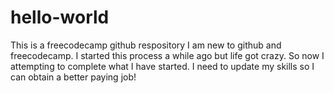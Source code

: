 # hello-world
This is a freecodecamp github respository
I am new to github and freecodecamp. I started this process a while ago but life got crazy. So now I attempting to complete what I have started. I need to update my skills so I can obtain a better paying job!

